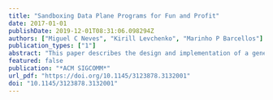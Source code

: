 ```yaml
---
title: "Sandboxing Data Plane Programs for Fun and Profit"
date: 2017-01-01
publishDate: 2019-12-01T08:31:06.098294Z
authors: ["Miguel C Neves", "Kirill Levchenko", "Marinho P Barcellos"]
publication_types: ["1"]
abstract: "This paper describes the design and implementation of a general- purpose compile-time sandbox for P4 data plane programs. Our mechanism allows a supervisor to interpose on another program's interaction with the forwarding device. The sandboxing technique we use provides also a powerful new program structuring model, allowing a data plane developer to combine crosscutting program modules in a safe way. To demonstrate the capabilities of our con- struct, we describe the implementation of a data plane security kernel that enforces end host isolation policies on top of a pro- grammable data plane."
featured: false
publication: "*ACM SIGCOMM*"
url_pdf: "https://doi.org/10.1145/3123878.3132001"
doi: "10.1145/3123878.3132001"
---
```


